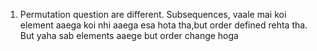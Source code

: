 1. Permutation question are different. Subsequences, vaale mai koi element aaega koi nhi aaega esa hota tha,but order defined rehta tha. But yaha sab  elements aaege but order change hoga

